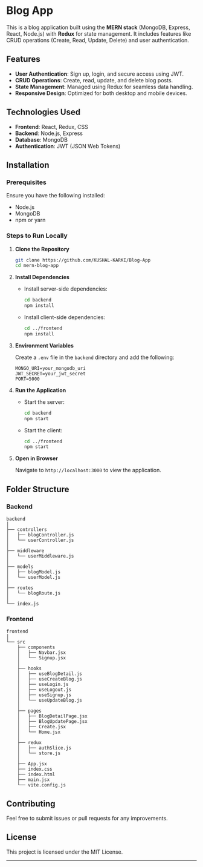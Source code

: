 # Blog App

This is a blog application built using the **MERN stack** (MongoDB, Express, React, Node.js) with **Redux** for state management. It includes features like CRUD operations (Create, Read, Update, Delete) and user authentication.

## Features

- **User Authentication**: Sign up, login, and secure access using JWT.
- **CRUD Operations**: Create, read, update, and delete blog posts.
- **State Management**: Managed using Redux for seamless data handling.
- **Responsive Design**: Optimized for both desktop and mobile devices.

## Technologies Used

- **Frontend**: React, Redux, CSS
- **Backend**: Node.js, Express
- **Database**: MongoDB
- **Authentication**: JWT (JSON Web Tokens)

## Installation

### Prerequisites

Ensure you have the following installed:

- Node.js
- MongoDB
- npm or yarn

### Steps to Run Locally

1. **Clone the Repository**
   ```bash
   git clone https://github.com/KUSHAL-KARKI/Blog-App
   cd mern-blog-app
   ```

2. **Install Dependencies**

   - Install server-side dependencies:
     ```bash
     cd backend
     npm install
     ```

   - Install client-side dependencies:
     ```bash
     cd ../frontend
     npm install
     ```

3. **Environment Variables**

   Create a `.env` file in the `backend` directory and add the following:
   ```env
   MONGO_URI=your_mongodb_uri
   JWT_SECRET=your_jwt_secret
   PORT=5000
   ```

4. **Run the Application**

   - Start the server:
     ```bash
     cd backend
     npm start
     ```

   - Start the client:
     ```bash
     cd ../frontend
     npm start
     ```

5. **Open in Browser**

   Navigate to `http://localhost:3000` to view the application.

## Folder Structure

### Backend
```
backend
│
├── controllers
│   ├── blogController.js
│   └── userController.js
│
├── middleware
│   └── userMiddleware.js
│
├── models
│   ├── blogModel.js
│   └── userModel.js
│
├── routes
│   └── blogRoute.js
│
└── index.js
```

### Frontend
```
frontend
│
└── src
    ├── components
    │   ├── Navbar.jsx
    │   └── Signup.jsx
    │
    ├── hooks
    │   ├── useBlogDetail.js
    │   ├── useCreateBlog.js
    │   ├── useLogin.js
    │   ├── useLogout.js
    │   ├── useSignup.js
    │   └── useUpdateBlog.js
    │
    ├── pages
    │   ├── BlogDetailPage.jsx
    │   ├── BlogUpdatePage.jsx
    │   ├── Create.jsx
    │   └── Home.jsx
    │
    ├── redux
    │   ├── authSlice.js
    │   └── store.js
    │
    ├── App.jsx
    ├── index.css
    ├── index.html
    ├── main.jsx
    └── vite.config.js
```

## Contributing

Feel free to submit issues or pull requests for any improvements.

## License

This project is licensed under the MIT License.

---
